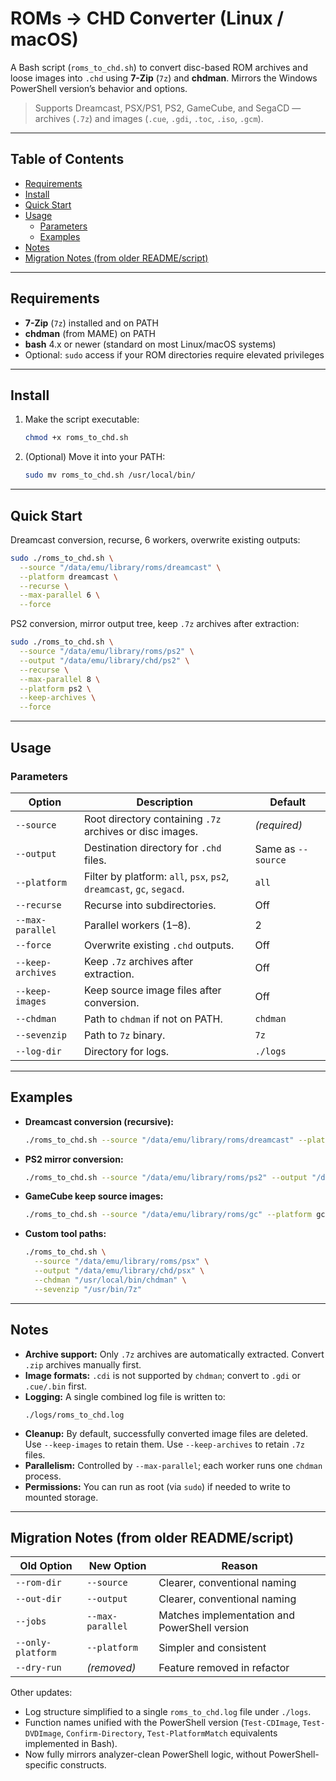# ROMs → CHD Converter (Linux / macOS)

A Bash script (`roms_to_chd.sh`) to convert disc-based ROM archives and loose images into `.chd` using **7-Zip** (`7z`) and **chdman**. Mirrors the Windows PowerShell version’s behavior and options.

> Supports Dreamcast, PSX/PS1, PS2, GameCube, and SegaCD — archives (`.7z`) and images (`.cue`, `.gdi`, `.toc`, `.iso`, `.gcm`).

---

## Table of Contents

- [Requirements](#requirements)
- [Install](#install)
- [Quick Start](#quick-start)
- [Usage](#usage)
  - [Parameters](#parameters)
  - [Examples](#examples)
- [Notes](#notes)
- [Migration Notes (from older README/script)](#migration-notes-from-older-readmescript)

---

## Requirements

- **7-Zip** (`7z`) installed and on PATH
- **chdman** (from MAME) on PATH
- **bash** 4.x or newer (standard on most Linux/macOS systems)
- Optional: `sudo` access if your ROM directories require elevated privileges

---

## Install

1. Make the script executable:
   ```bash
   chmod +x roms_to_chd.sh
   ```
2. (Optional) Move it into your PATH:
   ```bash
   sudo mv roms_to_chd.sh /usr/local/bin/
   ```

---

## Quick Start

Dreamcast conversion, recurse, 6 workers, overwrite existing outputs:

```bash
sudo ./roms_to_chd.sh \
  --source "/data/emu/library/roms/dreamcast" \
  --platform dreamcast \
  --recurse \
  --max-parallel 6 \
  --force
```

PS2 conversion, mirror output tree, keep `.7z` archives after extraction:

```bash
sudo ./roms_to_chd.sh \
  --source "/data/emu/library/roms/ps2" \
  --output "/data/emu/library/chd/ps2" \
  --recurse \
  --max-parallel 8 \
  --platform ps2 \
  --keep-archives \
  --force
```

---

## Usage

### Parameters

| Option | Description | Default |
|---|---|---|
| `--source` | Root directory containing `.7z` archives or disc images. | *(required)* |
| `--output` | Destination directory for `.chd` files. | Same as `--source` |
| `--platform` | Filter by platform: `all`, `psx`, `ps2`, `dreamcast`, `gc`, `segacd`. | `all` |
| `--recurse` | Recurse into subdirectories. | Off |
| `--max-parallel` | Parallel workers (1–8). | 2 |
| `--force` | Overwrite existing `.chd` outputs. | Off |
| `--keep-archives` | Keep `.7z` archives after extraction. | Off |
| `--keep-images` | Keep source image files after conversion. | Off |
| `--chdman` | Path to `chdman` if not on PATH. | `chdman` |
| `--sevenzip` | Path to `7z` binary. | `7z` |
| `--log-dir` | Directory for logs. | `./logs` |

---

## Examples

- **Dreamcast conversion (recursive):**
  ```bash
  ./roms_to_chd.sh --source "/data/emu/library/roms/dreamcast" --platform dreamcast --recurse --max-parallel 6 --force
  ```

- **PS2 mirror conversion:**
  ```bash
  ./roms_to_chd.sh --source "/data/emu/library/roms/ps2" --output "/data/emu/library/chd/ps2" --recurse --max-parallel 8 --platform ps2 --force
  ```

- **GameCube keep source images:**
  ```bash
  ./roms_to_chd.sh --source "/data/emu/library/roms/gc" --platform gc --keep-images
  ```

- **Custom tool paths:**
  ```bash
  ./roms_to_chd.sh \
    --source "/data/emu/library/roms/psx" \
    --output "/data/emu/library/chd/psx" \
    --chdman "/usr/local/bin/chdman" \
    --sevenzip "/usr/bin/7z"
  ```

---

## Notes

- **Archive support:** Only `.7z` archives are automatically extracted. Convert `.zip` archives manually first.
- **Image formats:** `.cdi` is not supported by `chdman`; convert to `.gdi` or `.cue/.bin` first.
- **Logging:** A single combined log file is written to:
  ```
  ./logs/roms_to_chd.log
  ```
- **Cleanup:** By default, successfully converted image files are deleted. Use `--keep-images` to retain them. Use `--keep-archives` to retain `.7z` files.
- **Parallelism:** Controlled by `--max-parallel`; each worker runs one `chdman` process.
- **Permissions:** You can run as root (via `sudo`) if needed to write to mounted storage.

---

## Migration Notes (from older README/script)

| Old Option | New Option | Reason |
|---|---|---|
| `--rom-dir` | `--source` | Clearer, conventional naming |
| `--out-dir` | `--output` | Clearer, conventional naming |
| `--jobs` | `--max-parallel` | Matches implementation and PowerShell version |
| `--only-platform` | `--platform` | Simpler and consistent |
| `--dry-run` | *(removed)* | Feature removed in refactor |

Other updates:
- Log structure simplified to a single `roms_to_chd.log` file under `./logs`.
- Function names unified with the PowerShell version (`Test-CDImage`, `Test-DVDImage`, `Confirm-Directory`, `Test-PlatformMatch` equivalents implemented in Bash).
- Now fully mirrors analyzer-clean PowerShell logic, without PowerShell-specific constructs.
